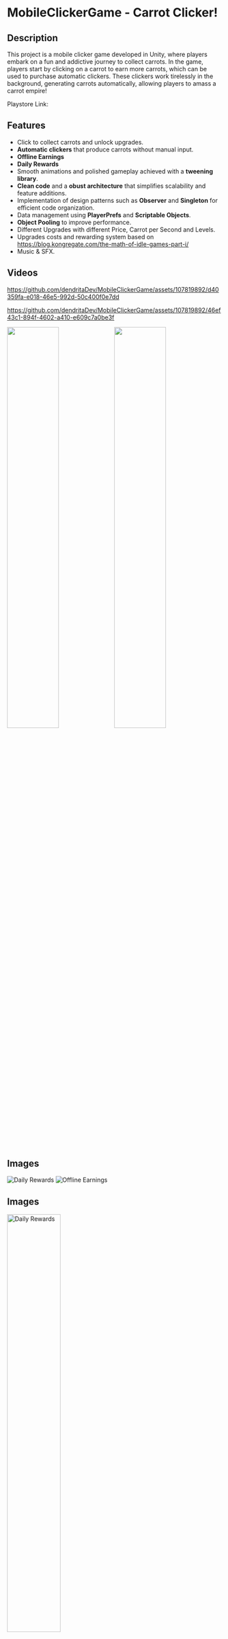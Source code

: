 # MobileClickerGame - Carrot Clicker!
## Description
This project is a mobile clicker game developed in Unity, where players embark on a fun and addictive journey to collect carrots. In the game, players start by clicking on a carrot to earn more carrots, which can be used to purchase automatic clickers. These clickers work tirelessly in the background, generating carrots automatically, allowing players to amass a carrot empire!

Playstore Link: 
## Features
 -  Click to collect carrots and unlock upgrades.
 -  **Automatic clickers** that produce carrots without manual input.
 -  **Offline Earnings**
 -  **Daily Rewards**
 -  Smooth animations and polished gameplay achieved with a **tweening library**.
 -  **Clean code** and a **obust architecture** that simplifies scalability and feature additions.
 -  Implementation of design patterns such as **Observer** and **Singleton** for efficient code organization.
 -  Data management using **PlayerPrefs** and **Scriptable Objects**.
 -  **Object Pooling** to improve performance.
 -  Different Upgrades with different Price, Carrot per Second and Levels.
 -  Upgrades costs and rewarding system based on https://blog.kongregate.com/the-math-of-idle-games-part-i/ 
 -  Music & SFX.

## Videos


https://github.com/dendritaDev/MobileClickerGame/assets/107819892/d40359fa-e018-46e5-992d-50c400f0e7dd




https://github.com/dendritaDev/MobileClickerGame/assets/107819892/46ef43c1-894f-4602-a410-e609c7a0be3f

<p float="left">
  <img src="https://github.com/dendritaDev/MobileClickerGame/assets/107819892/4da38193-1445-4a7e-923d-108d291e4401" width="49%" />
  <img src="https://github.com/dendritaDev/MobileClickerGame/assets/107819892/9bfaf313-e37b-41ff-8899-e429375bfcdb" width="49%" />
</p>


## Images

<div style="width: 500px;">
    <img src="https://github.com/dendritaDev/MobileClickerGame/assets/107819892/4da38193-1445-4a7e-923d-108d291e4401" alt="Daily Rewards">
    <img src="https://github.com/dendritaDev/MobileClickerGame/assets/107819892/9bfaf313-e37b-41ff-8899-e429375bfcdb" alt="Offline Earnings">
</div>


## Images

<div style="width: 500px;">
    <img src="https://github.com/dendritaDev/MobileClickerGame/assets/107819892/4da38193-1445-4a7e-923d-108d291e4401" alt="Daily Rewards" width="50%">
    <img src="https://github.com/dendritaDev/MobileClickerGame/assets/107819892/9bfaf313-e37b-41ff-8899-e429375bfcdb" alt="Offline Earnings" width="50%">
</div>

## Images

<div style="width: 500px;">
    <img src="https://github.com/dendritaDev/MobileClickerGame/assets/107819892/4da38193-1445-4a7e-923d-108d291e4401" alt="Daily Rewards" width="50%">
    <img src="https://github.com/dendritaDev/MobileClickerGame/assets/107819892/9bfaf313-e37b-41ff-8899-e429375bfcdb" alt="Offline Earnings" width="50%">
    <br>
</div>


## Images

<div style="width: 500px;">
    <img src="https://github.com/dendritaDev/MobileClickerGame/assets/107819892/4da38193-1445-4a7e-923d-108d291e4401" alt="Daily Rewards" width="50%">
    <img src="https://github.com/dendritaDev/MobileClickerGame/assets/107819892/9bfaf313-e37b-41ff-8899-e429375bfcdb" alt="Offline Earnings" width="50%">
</div>


## Images
![DailyRewards-Clicker](https://github.com/dendritaDev/MobileClickerGame/assets/107819892/4da38193-1445-4a7e-923d-108d291e4401)

![OfflineEarnings-Clicker](https://github.com/dendritaDev/MobileClickerGame/assets/107819892/9bfaf313-e37b-41ff-8899-e429375bfcdb)

